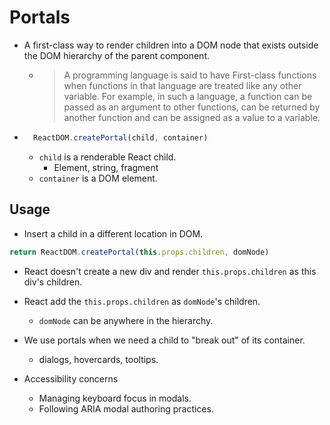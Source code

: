 # Portals
- A first-class way to render children into a DOM node that exists outside the DOM hierarchy of the parent component.
    - >A programming language is said to have First-class functions when functions in that language are treated like any other variable. For example, in such a language, a function can be passed as an argument to other functions, can be returned by another function and can be assigned as a value to a variable.
- ```js
    ReactDOM.createPortal(child, container)
  ```
    -  `child` is a renderable React child.
        - Element, string, fragment
    - `container` is a DOM element.

## Usage

- Insert a child in a different location in DOM.

```js
return ReactDOM.createPortal(this.props.children, domNode)
```
- React doesn't create a new div and render `this.props.children` as this div's children.
- React add the `this.props.children` as `domNode`'s children.
    - `domNode` can be anywhere in the hierarchy.

- We use portals when we need a child to "break out" of its container.
    - dialogs, hovercards, tooltips.

- Accessibility concerns
    - Managing keyboard focus in modals.
    - Following ARIA modal authoring practices.
